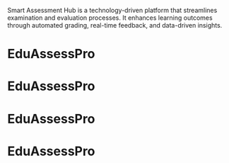 Smart Assessment Hub is a technology-driven platform that streamlines examination and evaluation processes. It enhances learning outcomes through automated grading, real-time feedback, and data-driven insights.
# EduAssessPro
# EduAssessPro
# EduAssessPro
# EduAssessPro
